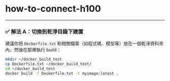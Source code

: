 # how-to-connect-h100



---

### ✅ 解法 A：切換到乾淨目錄下建置

建議你把 `Dockerfile.txt` 和相關檔案（如程式碼、模型等）放在一個乾淨資料夾內，然後在那裡執行 build：

```bash
mkdir ~/docker_build_test
cp Dockerfile.txt ~/docker_build_test/
cd ~/docker_build_test
docker build -f Dockerfile.txt -t myimage:latest .
```
